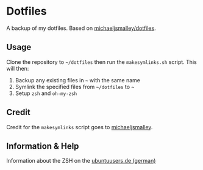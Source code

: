 # Dotfiles

A backup of my dotfiles. Based on [michaeljsmalley/dotfiles](https://github.com/michaeljsmalley/dotfiles).

## Usage

Clone the repository to `~/dotfiles` then run the `makesymlinks.sh` script. This will then:

1) Backup any existing files in `~` with the same name
2) Symlink the specified files from `~/dotfiles` to `~`
3) Setup `zsh` and `oh-my-zsh`

## Credit

Credit for the `makesymlinks` script goes to [michaeljsmalley](https://github.com/michaeljsmalley/dotfiles).


## Information & Help

Information about the ZSH on the [ubuntuusers.de (german)](https://wiki.ubuntuusers.de/Zsh/)